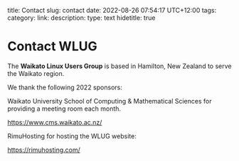 title: Contact
slug: contact
date: 2022-08-26 07:54:17 UTC+12:00
tags: 
category: 
link: 
description: 
type: text
hidetitle: true

# Contact WLUG

The **Waikato Linux Users Group** is based in Hamilton, New Zealand to serve the Waikato region.

We thank the following 2022 sponsors:

Waikato University School of Computing & Mathematical Sciences for providing a meeting room each month.

https://www.cms.waikato.ac.nz/



RimuHosting for hosting the WLUG website:

https://rimuhosting.com/

